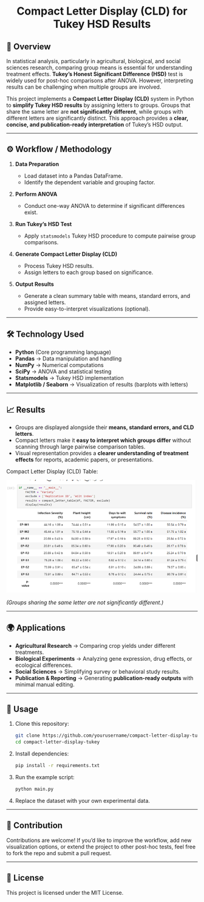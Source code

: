

<h1 align='center'> Compact Letter Display (CLD) for Tukey HSD Results</h1>

## 📃 Overview

In statistical analysis, particularly in agricultural, biological, and social sciences research, comparing group means is essential for understanding treatment effects. **Tukey’s Honest Significant Difference (HSD)** test is widely used for post-hoc comparisons after ANOVA. However, interpreting results can be challenging when multiple groups are involved.

This project implements a **Compact Letter Display (CLD)** system in Python to **simplify Tukey HSD results** by assigning letters to groups. Groups that share the same letter are **not significantly different**, while groups with different letters are significantly distinct. This approach provides a **clear, concise, and publication-ready interpretation** of Tukey’s HSD output.

---

## ⚙️ Workflow / Methodology

1. **Data Preparation**

   * Load dataset into a Pandas DataFrame.
   * Identify the dependent variable and grouping factor.

2. **Perform ANOVA**

   * Conduct one-way ANOVA to determine if significant differences exist.

3. **Run Tukey’s HSD Test**

   * Apply `statsmodels` Tukey HSD procedure to compute pairwise group comparisons.

4. **Generate Compact Letter Display (CLD)**

   * Process Tukey HSD results.
   * Assign letters to each group based on significance.

5. **Output Results**

   * Generate a clean summary table with means, standard errors, and assigned letters.
   * Provide easy-to-interpret visualizations (optional).

---

## 🛠️ Technology Used

* **Python** (Core programming language)
* **Pandas** → Data manipulation and handling
* **NumPy** → Numerical computations
* **SciPy** → ANOVA and statistical testing
* **Statsmodels** → Tukey HSD implementation
* **Matplotlib / Seaborn** → Visualization of results (barplots with letters)

---

## 📈 Results

* Groups are displayed alongside their **means, standard errors, and CLD letters**.
* Compact letters make it **easy to interpret which groups differ** without scanning through large pairwise comparison tables.
* Visual representation provides a **clearer understanding of treatment effects** for reports, academic papers, or presentations.

Compact Letter Display (CLD) Table:

![Tukey HSD CLD Results](resources/cld_results.png)

*(Groups sharing the same letter are not significantly different.)*

---

## 🌍 Applications

* **Agricultural Research** → Comparing crop yields under different treatments.
* **Biological Experiments** → Analyzing gene expression, drug effects, or ecological differences.
* **Social Sciences** → Simplifying survey or behavioral study results.
* **Publication & Reporting** → Generating **publication-ready outputs** with minimal manual editing.

---

## 🚀 Usage

1. Clone this repository:

   ```bash
   git clone https://github.com/yourusername/compact-letter-display-tukey.git
   cd compact-letter-display-tukey
   ```

2. Install dependencies:

   ```bash
   pip install -r requirements.txt
   ```

3. Run the example script:

   ```bash
   python main.py
   ```

4. Replace the dataset with your own experimental data.

---

## 🤝 Contribution

Contributions are welcome! If you’d like to improve the workflow, add new visualization options, or extend the project to other post-hoc tests, feel free to fork the repo and submit a pull request.

---

## 📌 License

This project is licensed under the MIT License.
